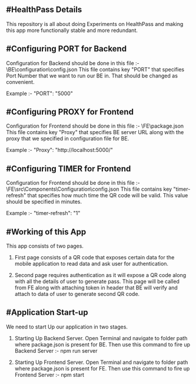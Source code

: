 #HealthPass Details
-------------------

This repository is all about doing Experiments on HealthPass and making this app more functionally stable and more redundant.

#Configuring PORT for Backend
-----------------------------
Configuration for Backend should be done in this file :- \BE\configuration\config.json
This file contains key "PORT" that specifies Port Number that we want to run our BE in. That should be changed as convenient.

Example :- "PORT": "5000"

#Configuring PROXY for Frontend
-------------------------------
Configuration for Frontend should be done in this file :- \FE\package.json
This file contains key "Proxy" that specifies BE server URL along with the proxy that we specified in configuration file for BE.

Example :- "Proxy": "http://localhost:5000/"

#Configuring TIMER for Frontend
-------------------------------
Configuration for Frontend should be done in this file :- \FE\src\Components\Configuration\config.json
This file contains key "timer-refresh" that specifies how much time the QR code will be valid. This value should be specified in minutes.

Example :- "timer-refresh": "1"

#Working of this App
--------------------
This app consists of two pages.

1. First page consists of a QR code that exposes certain data for the mobile application to read data and ask user for authentication.

2. Second page requires authentication as it will expose a QR code along with all the details of user to generate pass. 
This page will be called from FE along with attaching token in header that BE will verify and attach to data of user to generate second QR code.

#Application Start-up
--------------------
We need to start Up our application in two stages.

1. Starting Up Backend Server. Open Terminal and navigate to folder path where package.json is present for BE.
Then use this command to fire up Backend Server :- npm run server

2. Starting Up Frontend Server. Open Terminal and navigate to folder path where package.json is present for FE.
Then use this command to fire up Frontend Server :- npm start
